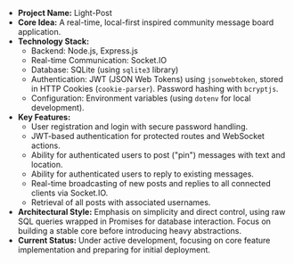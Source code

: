 
*   **Project Name:** Light-Post
*   **Core Idea:** A real-time, local-first inspired community message board application.
*   **Technology Stack:**
    *   Backend: Node.js, Express.js
    *   Real-time Communication: Socket.IO
    *   Database: SQLite (using `sqlite3` library)
    *   Authentication: JWT (JSON Web Tokens) using `jsonwebtoken`, stored in HTTP Cookies (`cookie-parser`). Password hashing with `bcryptjs`.
    *   Configuration: Environment variables (using `dotenv` for local development).
*   **Key Features:**
    *   User registration and login with secure password handling.
    *   JWT-based authentication for protected routes and WebSocket actions.
    *   Ability for authenticated users to post ("pin") messages with text and location.
    *   Ability for authenticated users to reply to existing messages.
    *   Real-time broadcasting of new posts and replies to all connected clients via Socket.IO.
    *   Retrieval of all posts with associated usernames.
*   **Architectural Style:** Emphasis on simplicity and direct control, using raw SQL queries wrapped in Promises for database interaction. Focus on building a stable core before introducing heavy abstractions.
*   **Current Status:** Under active development, focusing on core feature implementation and preparing for initial deployment.

